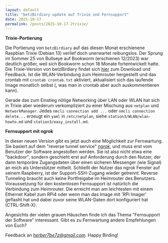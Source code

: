 ```yaml
---
layout: default
title: "betzBirdiary update auf Trixie und Fernsupport"
date: 2025-10-17
permalink: /posts/2025-10-17-2trixie/
---
```

<!--keywords[blog,Fernsupport,Installation,Trixie]-->
**Trixie-Portierung**

Die Portierung von `betzBirdiary` auf das diesen Monat erschienene Raspbian Trixie (Debian 13) verlief doch unerwartet reibungslos. Der Sprung im Sommer 25 von Bullseye auf Bookworm (erschienen 12/2023) war deutlich größer, weil sich Bookworm schon 18 Monate fortentwickelt hatte. Die Trixie-Version von betzBirdiary findet sich [hier](https://drive.google.com/drive/folders/11WduKyMzzzmW61bC7l0BlDjjx6e_ImHC) zum Download und Feedback. Ist die WLAN-Verbindung zum Heimrouter hergestellt und das crontab mit `crontab crontab.txt` aktiviert, aktualisiert sich das laufende Image monatlich selbst (, was man in crontab aber auch auskommentieren kann).

Gerade das zum Einstieg nötige Networking über LAN oder WLAN hat sich in Trixie aber wiederum verkompliziert zu einer Mischung aus `netplan` und `NetworkManager`. Jedes `nmcli connection add ...` oder `nmcli connection delete...` erzeugt ein `yaml` in `/etc/netplan`, siehe `station3/WLAN/wlan-howto.md` und `station3/easy_install.md`. 



**Fernsupport mit ngrok**

In dieser neuen Version gibt es jetzt auch eine Möglichkeit zur Fernwartung. Sie basiert auf dem "reverse tunnel service" [*ngrok*](https://ngrok.com/), und muss erst vom Benutzer der Software angestoßen werden. Sie ist also nicht etwa eine "backdoor", sondern geschieht erst auf Anforderung durch den Nutzer, der dann temporäre Zugangsdaten über einen sicheren Messenger (wie Signal) an mich als Unterstützer mitteilt. Schließt der Nutzer das ngrok Fenster auf seinem Raspberry, ist der Support-SSH-Zugang wieder getrennt. Reverse Tunneling braucht auch keine Portfreigabe im Heimrouter des Benutzers. Voraussetzung für den kostenlosen Fernsupport ist natürlich die Verbindung zum Heimrouter. Die erreicht man am leichtesten mit einem Ethernet Kabel zum RPi4 oder wenn man das Image mit 'RPi Imager' geflasht hat und dabei zuvor seine WLAN-Daten dort konfiguriert hat (CTRL-Shift-X).

Angesichts der vielen grauen Häuschen finde ich das Thema "Fernsupport der Software" interessant. Gibt es zu Fernwartung andere Empfehlungen von Euch?

Feedback an *herber7be7z@gmail.com*. Happy Birding!